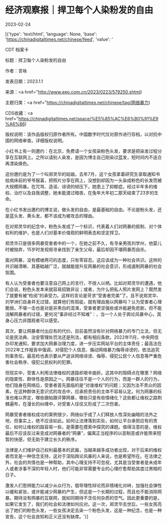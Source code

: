 # 经济观察报｜捍卫每个人染粉发的自由

2023-02-24

[{'type': 'text/html', 'language': None, 'base': 'https://chinadigitaltimes.net/chinese/feed', 'value': '

CDT 档案卡

标题：捍卫每个人染粉发的自由

作者：言咏

发表日期：2023.1.1

来源：<a href="http://www.eeo.com.cn/2023/0223/579250.shtml)

主题归类：<a href="https://chinadigitaltimes.net/chinese/tag/网络暴力)

CDS收藏：<a href="https://chinadigitaltimes.net/space/%E5%85%AC%E6%B0%91%E9%A6%86)

版权说明：该作品版权归原作者所有。中国数字时代仅对原作进行存档，以对抗中国的网络审查。详细版权说明。





小红书上有一则邀约：在北京，免费请一个女孩染粉色头发，要求是把染发过程分享在互联网上。之所以请别人染发，是因为博主自己刚染过蓝发，短时间内不适合再漂染换色。

这份邀约是为了一个叫郑灵华的姑娘。去年7月，这个女孩拿着研究生录取通知书给病床前的爷爷报喜，把照片分享在网上，没想到却因为一头染成粉色的长发而被大规模网暴。在咒骂、造谣、诽谤的倾压下，她患上了抑郁症。经过半年多的维权、治疗以及自我调整，她未能渡过暗夜，在兔年大年初二那天结束了23岁的生命。

在小红书发出邀约的博主说，做头发的自由，是最基础的自由。不论是粉头发，还是蓝头发、黄头发，都不该成为被攻击的理由。

在对郑灵华的纪念中，粉色头发成了一个标识，代表着人们对网暴的抵制、对个体权利的维护，也是人们对基本价值观的鲜明表态和坚定捍卫。

郑灵华只是很多网暴受害者中的一个，在她之前不久，有寻亲男孩刘学州，他婴儿时被抛弃，15岁时发视频寻亲找到了亲生父母，最后却因不堪网暴而自杀。

面对网暴，没有模棱两可的态度，只有零容忍。这应该成为一种社会共识。这样的共识越清晰、其基础越广泛，就越能提升反网暴的社会意识，形成遏制网暴的社会氛围。

有人认为受害者也要注意自己网上的言行，不授人以柄。比如对郑灵华的遭遇，他们会说，粉色头发本来就容易招致非议；或者，为什么把私人照片发网上？既然发了就要有被“检阅”的承受力。这样的言论是苛求“受害者完美”了。且不说郑灵华、刘学洲们自身并无过错，就算他们有瑕疵，就有理由施以网暴吗？认为受害者心理脆弱，不堪一击也是对是非黑白的混淆，受害者更坚强些或许能避免悲剧，但不能消解网暴者的过错，更何况“事非经过不知难”：，当一个人处于舆论风暴中心，其身心压力非围观者可以感受。

其次，要让网暴者付出应有的代价。目前虽然没有针对网络暴力的专门立法，但无论是民法典、治安管理处罚法还是刑法，都有相应条款。2022年11月，中央网信办印发通知，要求加大网暴治理力度，进一步压实网站平台的主体责任；最高法在2022年工作报告中强调，对侵犯个人信息、煽动网络暴力侮辱诽谤的，依法追究刑事责任。最高检也表示要从严追诉网络诽谤、侮辱、侵犯公民个人信息等严重危害社会秩序、侵犯公民权利的犯罪。

但现实中，受害人利用法律维权的道路却艰辛曲折。这其中的阻碍点在哪里？网络的隐匿性、群体性是原因之一。网暴往往不是一个人的行为，而是一群人的行为，他们隐身在网络后，受害者首先面临的是“对谁维权”的问题；又因为法不责众的因素，在这种群体无意识式的攻击中，应承担责任的主体不容易认定。何为网暴的标准也难以界定，哪些跟帖跟评算网暴，哪些只是有些情绪化？这些都让维权之路荆棘遍布，在漫长的纠缠中，对受害人往往又形成了二次伤害。

网暴受害者维权成功的案例很少，网络似乎成了人们释放人性深处幽暗的法外之地，但事实上，绝不应该如此。如何让法律落到实处，如何让平台承担应有的责任，如何让维权的路容易一些，是需要在摸索中探究的课题。值得注意的是，维权最后不应该反过来变成对网暴者的“网暴”，偏离正当程序的以恶制恶或许能带来短暂的快感，但无助于建立长久的秩序。

法律是人们维护自己权利最基本的武器，当越来越多成功者出现，对于后来的维权者而言是一种信念支持，这对于深陷舆论风暴的人来说，也是希望所在。在法律之外，社会的共情也是一种帮助，其中心理支持不可忽视，尤其是当受害者是未成年人或者涉事不深的年轻人时，他们可能非常需要专业的心理疗愈帮助其度过黑暗的日子。

激发人们思辨能力以减少从众行为，倡导理性辩论而非情绪化对峙，加强社会弹性以缓和紧张，或许能减少网暴的产生，但这是一个长期的过程，而且也不能消除网暴。期待没有网暴的互联网，就如同期待不含任何杂质的空气。因此更重要的是，如果它发生了，我们的社会和法律如何应对。这一次，郑灵华去世后，一些女孩亮出了她们的粉色头发，一些女孩决定去染一个粉色头发，这是一种纪念，也是一种宣告，这个社会良知和正义还没有缺席。'}]